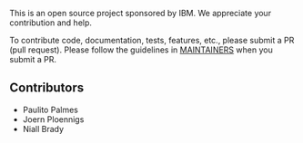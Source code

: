 This is an open source project sponsored by IBM. We appreciate your contribution and help.

To contribute code, documentation, tests, features, etc., please submit a PR (pull request). Please
follow the guidelines in [MAINTAINERS](MAINTAINERS.md) when you submit a PR.

## Contributors
* Paulito Palmes 
* Joern Ploennigs
* Niall Brady

